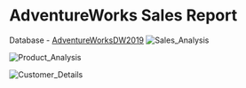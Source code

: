 # AdventureWorks Sales Report

Database - [AdventureWorksDW2019](https://learn.microsoft.com/en-us/sql/samples/adventureworks-install-configure?view=sql-server-ver15&tabs=ssms)
![Sales_Analysis](https://github.com/pnapierala09/Power_BI_Reports/assets/149004259/e7263b19-e0c1-446e-b167-59194026be90)

![Product_Analysis](https://github.com/pnapierala09/Power_BI_Reports/assets/149004259/4e865ac8-32fe-47a3-bcf9-56bdf34feb75)

![Customer_Details](https://github.com/pnapierala09/Power_BI_Reports/assets/149004259/1f3eba5c-bf91-4103-8263-d30388dedbff)
